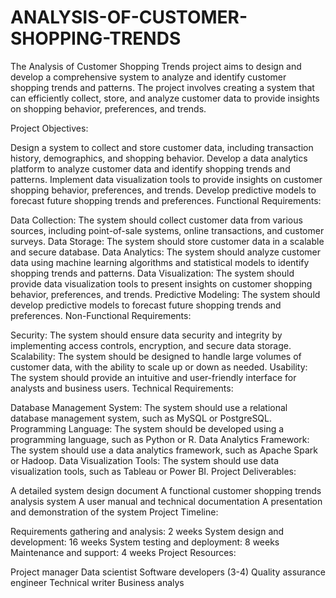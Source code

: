 # ANALYSIS-OF-CUSTOMER-SHOPPING-TRENDS
The Analysis of Customer Shopping Trends project aims to design and develop a comprehensive system to analyze and identify customer shopping trends and patterns. The project involves creating a system that can efficiently collect, store, and analyze customer data to provide insights on shopping behavior, preferences, and trends.

Project Objectives:

Design a system to collect and store customer data, including transaction history, demographics, and shopping behavior.
Develop a data analytics platform to analyze customer data and identify shopping trends and patterns.
Implement data visualization tools to provide insights on customer shopping behavior, preferences, and trends.
Develop predictive models to forecast future shopping trends and preferences.
Functional Requirements:

Data Collection: The system should collect customer data from various sources, including point-of-sale systems, online transactions, and customer surveys.
Data Storage: The system should store customer data in a scalable and secure database.
Data Analytics: The system should analyze customer data using machine learning algorithms and statistical models to identify shopping trends and patterns.
Data Visualization: The system should provide data visualization tools to present insights on customer shopping behavior, preferences, and trends.
Predictive Modeling: The system should develop predictive models to forecast future shopping trends and preferences.
Non-Functional Requirements:

Security: The system should ensure data security and integrity by implementing access controls, encryption, and secure data storage.
Scalability: The system should be designed to handle large volumes of customer data, with the ability to scale up or down as needed.
Usability: The system should provide an intuitive and user-friendly interface for analysts and business users.
Technical Requirements:

Database Management System: The system should use a relational database management system, such as MySQL or PostgreSQL.
Programming Language: The system should be developed using a programming language, such as Python or R.
Data Analytics Framework: The system should use a data analytics framework, such as Apache Spark or Hadoop.
Data Visualization Tools: The system should use data visualization tools, such as Tableau or Power BI.
Project Deliverables:

A detailed system design document
A functional customer shopping trends analysis system
A user manual and technical documentation
A presentation and demonstration of the system
Project Timeline:

Requirements gathering and analysis: 2 weeks
System design and development: 16 weeks
System testing and deployment: 8 weeks
Maintenance and support: 4 weeks
Project Resources:

Project manager
Data scientist
Software developers (3-4)
Quality assurance engineer
Technical writer
Business analys
